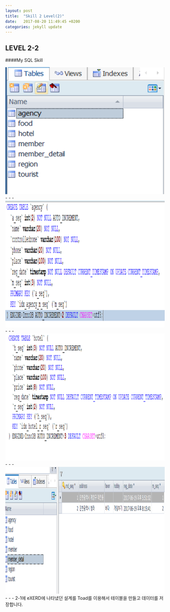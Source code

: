 ```yaml
---
layout: post
title:  "Skill 2 Level(2)"
date:   2017-08-20 11:49:45 +0200
categories: jekyll update
---
```


## LEVEL 2-2
####My SQL Skill

<img src="/assets/toad.jpg" style="width:600px; height:400px;">
- - -
<img src="/assets/toad1.jpg" style="width:600px; height:400px;">
- - -
<img src="/assets/toad2.jpg" style="width:600px; height:400px;">
- - -
<img src="/assets/toad3.jpg" style="width:600px; height:400px;">
- - -
2-1에 eXERD에 나타냈던 설계를 Toad를 이용해서 테이블을 만들고 데이터를 저장합니다.